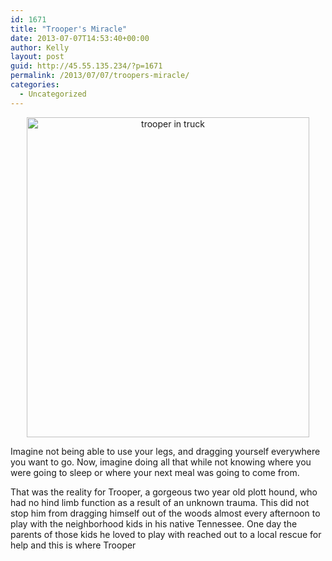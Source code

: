 ```yaml
---
id: 1671
title: "Trooper's Miracle"
date: 2013-07-07T14:53:40+00:00
author: Kelly
layout: post
guid: http://45.55.135.234/?p=1671
permalink: /2013/07/07/troopers-miracle/
categories:
  - Uncategorized
---
```

<p style="text-align: center;">
  <img class="aligncenter  wp-image-1672" alt="trooper in truck" src="https://pawsnewengland.com/wp-content/uploads/2013/07/trooper-in-truck-565x640.jpeg" width="452" height="512" />
</p>

Imagine not being able to use your legs, and dragging yourself everywhere you want to go. Now, imagine doing all that while not knowing where you were going to sleep or where your next meal was going to come from.<section>

<div id="trooper">
  <p>
    That was the reality for Trooper, a gorgeous two year old plott hound, who had no hind limb function as a result of an unknown trauma. This did not stop him from dragging himself out of the woods almost every afternoon to play with the neighborhood kids in his native Tennessee. One day the parents of those kids he loved to play with reached out to a local rescue for help and this is where Trooper
  </p>